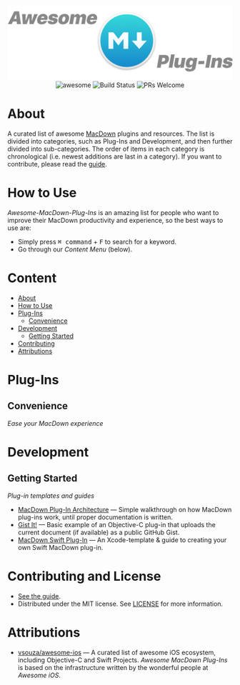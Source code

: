<p align="center">
    <img src="https://raw.githubusercontent.com/chriszielinski/awesome-macdown-plug-ins/master/.readme-assets/header.png" alt="Header">
    <img alt="awesome" src="https://cdn.rawgit.com/sindresorhus/awesome/d7305f38d29fed78fa85652e3a63e154dd8e8829/media/badge.svg" />
    <a href="https://travis-ci.org/chriszielinski/awesome-macdown-plug-ins" style="text-decoration:none;">
        <img alt="Build Status" src="https://travis-ci.org/chriszielinski/awesome-macdown-plug-ins.svg?branch=master" />
    </a>
    <img alt="PRs Welcome" src="https://img.shields.io/badge/PRs-welcome-brightgreen.svg" />
</p>

About
=====

A curated list of awesome [MacDown](https://macdown.uranusjr.com) plugins and resources.
The list is divided into categories, such as Plug-Ins and Development, and then further divided into sub-categories. The order of items in each category is chronological (i.e. newest additions are last in a category). If you want to contribute, please read the [guide](https://github.com/chriszielinski/awesome-macdown-plug-ins/blob/master/.github/CONTRIBUTING.md).

How to Use
==========

_Awesome-MacDown-Plug-Ins_ is an amazing list for people who want to improve their MacDown productivity and experience, so the best ways to use are:

 - Simply press <kbd>⌘ command</kbd> + <kbd>F</kbd> to search for a keyword.
 - Go through our *Content Menu* (below).


Content
=======

 - [About](#about)
 - [How to Use](#how-to-use)
 - [Plug-Ins](#plug-ins)
    - [Convenience](#convenience)
 - [Development](#development)
    - [Getting Started](#getting-started)
 - [Contributing](#contributing-and-license)
 - [Attributions](#attributions)


Plug-Ins
========

Convenience
-----------

*Ease your MacDown experience*


Development
===========

Getting Started
---------------

*Plug-in templates and guides*

 - [MacDown Plug-In Architecture](https://github.com/MacDownApp/macdown-gistit#the-macdown-plug-in-architecture) — Simple walkthrough on how MacDown plug-ins work, until proper documentation is written.
 - [Gist It!](https://github.com/MacDownApp/macdown-gistit) — Basic example of an Objective-C plug-in that uploads the current document (if available) as a public GitHub Gist.
 - [MacDown Swift Plug-In](https://developer.apple.com/library/archive/documentation/Cocoa/Conceptual/OOP_ObjC/Introduction/Introduction.html) — An Xcode-template & guide to creating your own Swift MacDown plug-in.


Contributing and License
========================

 - [See the guide](https://github.com/chriszielinski/awesome-macdown-plug-ins/blob/master/.github/CONTRIBUTING.md).
 - Distributed under the MIT license. See [LICENSE](https://github.com/chriszielinski/awesome-macdown-plug-ins/blob/master/LICENSE) for more information.


Attributions
============

 - [vsouza/awesome-ios](https://github.com/vsouza/awesome-ios) — A curated list of awesome iOS ecosystem, including Objective-C and Swift Projects. _Awesome MacDown Plug-Ins_ is based on the infrastructure written by the wonderful people at _Awesome iOS_.